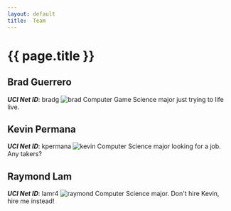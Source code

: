 ```yaml
---
layout: default
title:  Team
---
```


# {{ page.title }}


## Brad Guerrero
***UCI Net ID***: bradg
![brad](http://i.imgur.com/4T1bWXq.png)
Computer Game Science major just trying to life live.

## Kevin Permana
***UCI Net ID***: kpermana
![kevin](http://i.imgur.com/sN9r4tp.png)
Computer Science major looking for a job. Any takers?

## Raymond Lam
***UCI Net ID***: lamr4
![raymond](http://i.imgur.com/N7fINXc.jpg)
Computer Science major. Don't hire Kevin, hire me instead!